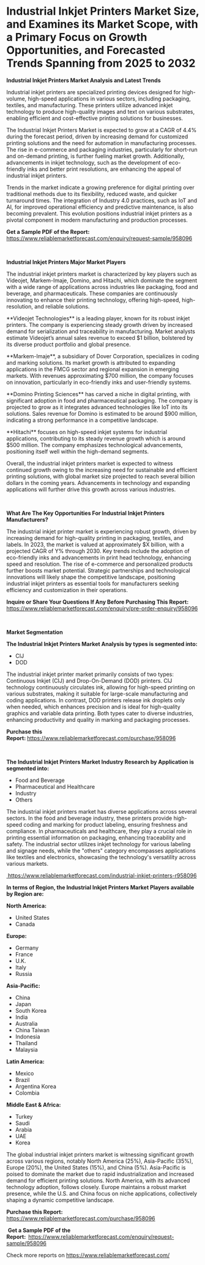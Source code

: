 <p><h1>Industrial Inkjet Printers Market Size, and Examines its Market Scope, with a Primary Focus on Growth Opportunities, and Forecasted Trends Spanning from 2025 to 2032</h1></p><p><strong>Industrial Inkjet Printers Market Analysis and Latest Trends</strong></p>
<p><p>Industrial inkjet printers are specialized printing devices designed for high-volume, high-speed applications in various sectors, including packaging, textiles, and manufacturing. These printers utilize advanced inkjet technology to produce high-quality images and text on various substrates, enabling efficient and cost-effective printing solutions for businesses.</p><p>The Industrial Inkjet Printers Market is expected to grow at a CAGR of 4.4% during the forecast period, driven by increasing demand for customized printing solutions and the need for automation in manufacturing processes. The rise in e-commerce and packaging industries, particularly for short-run and on-demand printing, is further fueling market growth. Additionally, advancements in inkjet technology, such as the development of eco-friendly inks and better print resolutions, are enhancing the appeal of industrial inkjet printers.</p><p>Trends in the market indicate a growing preference for digital printing over traditional methods due to its flexibility, reduced waste, and quicker turnaround times. The integration of Industry 4.0 practices, such as IoT and AI, for improved operational efficiency and predictive maintenance, is also becoming prevalent. This evolution positions industrial inkjet printers as a pivotal component in modern manufacturing and production processes.</p></p>
<p><strong>Get a Sample PDF of the Report:&nbsp;</strong> <a href="https://www.reliablemarketforecast.com/enquiry/request-sample/958096?utm_campaign=2803&utm_medium=2&utm_source=Github&utm_content=ia&utm_term=08042025&utm_id=industrial-inkjet-printers">https://www.reliablemarketforecast.com/enquiry/request-sample/958096</a></p>
<p>&nbsp;</p>
<p><strong>Industrial Inkjet Printers Major Market Players</strong></p>
<p><p>The industrial inkjet printers market is characterized by key players such as Videojet, Markem-Imaje, Domino, and Hitachi, which dominate the segment with a wide range of applications across industries like packaging, food and beverage, and pharmaceuticals. These companies are continuously innovating to enhance their printing technology, offering high-speed, high-resolution, and reliable solutions.</p><p>**Videojet Technologies** is a leading player, known for its robust inkjet printers. The company is experiencing steady growth driven by increased demand for serialization and traceability in manufacturing. Market analysts estimate Videojet’s annual sales revenue to exceed $1 billion, bolstered by its diverse product portfolio and global presence.</p><p>**Markem-Imaje**, a subsidiary of Dover Corporation, specializes in coding and marking solutions. Its market growth is attributed to expanding applications in the FMCG sector and regional expansion in emerging markets. With revenues approximating $700 million, the company focuses on innovation, particularly in eco-friendly inks and user-friendly systems.</p><p>**Domino Printing Sciences** has carved a niche in digital printing, with significant adoption in food and pharmaceutical packaging. The company is projected to grow as it integrates advanced technologies like IoT into its solutions. Sales revenue for Domino is estimated to be around $900 million, indicating a strong performance in a competitive landscape.</p><p>**Hitachi** focuses on high-speed inkjet systems for industrial applications, contributing to its steady revenue growth which is around $500 million. The company emphasizes technological advancements, positioning itself well within the high-demand segments.</p><p>Overall, the industrial inkjet printers market is expected to witness continued growth owing to the increasing need for sustainable and efficient printing solutions, with global market size projected to reach several billion dollars in the coming years. Advancements in technology and expanding applications will further drive this growth across various industries.</p></p>
<p>&nbsp;</p>
<p><strong>What Are The Key Opportunities For Industrial Inkjet Printers Manufacturers?</strong></p>
<p><p>The industrial inkjet printer market is experiencing robust growth, driven by increasing demand for high-quality printing in packaging, textiles, and labels. In 2023, the market is valued at approximately $X billion, with a projected CAGR of Y% through 2030. Key trends include the adoption of eco-friendly inks and advancements in print head technology, enhancing speed and resolution. The rise of e-commerce and personalized products further boosts market potential. Strategic partnerships and technological innovations will likely shape the competitive landscape, positioning industrial inkjet printers as essential tools for manufacturers seeking efficiency and customization in their operations.</p></p>
<p><strong>Inquire or Share Your Questions If Any Before Purchasing This Report:</strong> <a href="https://www.reliablemarketforecast.com/enquiry/pre-order-enquiry/958096?utm_campaign=2803&utm_medium=2&utm_source=Github&utm_content=ia&utm_term=08042025&utm_id=industrial-inkjet-printers">https://www.reliablemarketforecast.com/enquiry/pre-order-enquiry/958096</a></p>
<p>&nbsp;</p>
<p><strong>Market Segmentation</strong></p>
<p><strong>The Industrial Inkjet Printers Market Analysis by types is segmented into:</strong></p>
<p><ul><li>CIJ</li><li>DOD</li></ul></p>
<p><p>The industrial inkjet printer market primarily consists of two types: Continuous Inkjet (CIJ) and Drop-On-Demand (DOD) printers. CIJ technology continuously circulates ink, allowing for high-speed printing on various substrates, making it suitable for large-scale manufacturing and coding applications. In contrast, DOD printers release ink droplets only when needed, which enhances precision and is ideal for high-quality graphics and variable data printing. Both types cater to diverse industries, enhancing productivity and quality in marking and packaging processes.</p></p>
<p><strong>Purchase this Report:&nbsp;</strong><a href="https://www.reliablemarketforecast.com/purchase/958096?utm_campaign=2803&utm_medium=2&utm_source=Github&utm_content=ia&utm_term=08042025&utm_id=industrial-inkjet-printers">https://www.reliablemarketforecast.com/purchase/958096</a></p>
<p>&nbsp;</p>
<p><strong>The Industrial Inkjet Printers Market Industry Research by Application is segmented into:</strong></p>
<p><ul><li>Food and Beverage</li><li>Pharmaceutical and Healthcare</li><li>Industry</li><li>Others</li></ul></p>
<p><p>The industrial inkjet printers market has diverse applications across several sectors. In the food and beverage industry, these printers provide high-speed coding and marking for product labeling, ensuring freshness and compliance. In pharmaceuticals and healthcare, they play a crucial role in printing essential information on packaging, enhancing traceability and safety. The industrial sector utilizes inkjet technology for various labeling and signage needs, while the "others" category encompasses applications like textiles and electronics, showcasing the technology's versatility across various markets.</p></p>
<p><a href="https://www.reliablemarketforecast.com/industrial-inkjet-printers-r958096?utm_campaign=2803&utm_medium=2&utm_source=Github&utm_content=ia&utm_term=08042025&utm_id=industrial-inkjet-printers">&nbsp;https://www.reliablemarketforecast.com/industrial-inkjet-printers-r958096</a></p>
<p><strong>In terms of Region, the Industrial Inkjet Printers Market Players available by Region are:</strong></p>
<p>
    <p> <strong> North America: </strong>
        <ul>
            <li>United States</li>
            <li>Canada</li>
        </ul>
        </p> 
    <p> <strong> Europe: </strong>
        <ul>
            <li>Germany</li>
            <li>France</li>
            <li>U.K.</li>
            <li>Italy</li>
            <li>Russia</li>
        </ul>
        </p> 
    <p> <strong> Asia-Pacific: </strong>
        <ul>
            <li>China</li>
            <li>Japan</li>
            <li>South Korea</li>
            <li>India</li>
            <li>Australia</li>
            <li>China Taiwan</li>
            <li>Indonesia</li>
            <li>Thailand</li>
            <li>Malaysia</li>
        </ul>
        </p> 
    <p> <strong> Latin America: </strong>
        <ul>
            <li>Mexico</li>
            <li>Brazil</li>
            <li>Argentina Korea</li>
            <li>Colombia</li>
        </ul>
        </p> 
    <p> <strong> Middle East & Africa: </strong>
        <ul>
            <li>Turkey</li>
            <li>Saudi</li>
            <li>Arabia</li>
            <li>UAE</li>
            <li>Korea</li>
        </ul>
    </p>
    </p>
<p><p>The global industrial inkjet printers market is witnessing significant growth across various regions, notably North America (25%), Asia-Pacific (35%), Europe (20%), the United States (15%), and China (5%). Asia-Pacific is poised to dominate the market due to rapid industrialization and increased demand for efficient printing solutions. North America, with its advanced technology adoption, follows closely. Europe maintains a robust market presence, while the U.S. and China focus on niche applications, collectively shaping a dynamic competitive landscape.</p></p>
<p><strong>Purchase this Report: </strong><a href="https://www.reliablemarketforecast.com/purchase/958096?utm_campaign=2803&utm_medium=2&utm_source=Github&utm_content=ia&utm_term=08042025&utm_id=industrial-inkjet-printers">https://www.reliablemarketforecast.com/purchase/958096</a></p>
<p>&nbsp;<strong>Get a Sample PDF of the Report:&nbsp;&nbsp;</strong><a href="https://www.reliablemarketforecast.com/enquiry/request-sample/958096?utm_campaign=2803&utm_medium=2&utm_source=Github&utm_content=ia&utm_term=08042025&utm_id=industrial-inkjet-printers">https://www.reliablemarketforecast.com/enquiry/request-sample/958096</a></p>
<p><strong></strong></p>
<p>Check more reports on <a href="https://www.reliablemarketforecast.com/?utm_campaign=2803&utm_medium=2&utm_source=Github&utm_content=ia&utm_term=08042025&utm_id=industrial-inkjet-printers">https://www.reliablemarketforecast.com/</a></p>